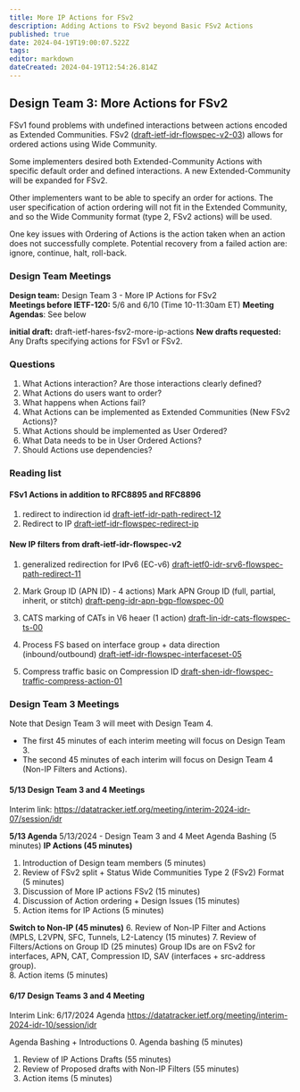 ```yaml
---
title: More IP Actions for FSv2 
description: Adding Actions to FSv2 beyond Basic FSv2 Actions 
published: true
date: 2024-04-19T19:00:07.522Z
tags: 
editor: markdown
dateCreated: 2024-04-19T12:54:26.814Z
---
```


## Design Team 3: More Actions for FSv2 

FSv1 found problems with undefined interactions between actions encoded as Extended Communities. 
FSv2 ([draft-ietf-idr-flowspec-v2-03](https://datatracker.ietf.org/doc/draft-ietf-idr-flowspec-v2/)) allows for ordered actions using Wide Community. 

Some implementers desired both Extended-Community Actions with specific default order and defined interactions. A new Extended-Community will be expanded for FSv2.   

Other implementers want to be able to specify an order for actions.  The user specification of action ordering will not fit in the Extended Community, and so the Wide Community format (type 2, FSv2 actions) will be used.  

One key issues with Ordering of Actions is the action taken when an action does not successfully complete.  Potential recovery from a failed action are: ignore, continue, halt, roll-back. 

### Design Team Meetings 
**Design team:** Design Team 3 - More IP Actions for FSv2   
**Meetings before IETF-120:** 5/6 and 6/10 (Time 10-11:30am ET) 
**Meeting Agendas**: See below 

**initial draft:**  draft-ietf-hares-fsv2-more-ip-actions 
**New drafts requested:** Any Drafts specifying actions for FSv1 or FSv2.  

### Questions 
1.  What Actions interaction?  Are those interactions clearly defined? 
2.  What Actions do users want to order? 
3.  What happens when Actions fail? 
4.  What Actions can be implemented as Extended Communities (New FSv2 Actions)? 
5.  What Actions should be implemented as User Ordered? 
6.  What Data needs to be in User Ordered Actions? 
7.  Should Actions use dependencies? 


### Reading list  
#### FSv1 Actions in addition to RFC8895 and RFC8896
1. redirect to indirection id 
[draft-ietf-idr-path-redirect-12](https://datatracker.ietf.org/doc/draft-ietf-idr-flowspec-path-redirect)
2. Redirect to IP 
[draft-ietf-idr-flowspec-redirect-ip](/group/idr/implementations/draft-ietf-idr-flowspec-redirect-ip)

#### New IP filters from draft-ietf-idr-flowspec-v2
 1. generalized redirection for IPv6 (EC-v6) 
 [draft-ietf0-idr-srv6-flowspec-path-redirect-11](https://datatracker.ietf.org/doc/html/draft-ietf0-idr-srv6-flowspec-path-redirect-11) 

2. Mark Group ID (APN ID)  - 4 actions) 
Mark APN Group ID (full, partial, inherit, or stitch) 
[draft-peng-idr-apn-bgp-flowspec-00](https://datatracker.ietf.org/doc/draft-peng-idr-apn-bgp-flowspec/) 

3. CATS marking of CATs in V6 heaer (1 action)
[draft-lin-idr-cats-flowspec-ts-00](https://datatracker.ietf.org/doc/draft-lin-idr-cats-flowspec-ts/) 

4. Process FS based on interface group + data direction (inbound/outbound)
[draft-ietf-idr-flowspec-interfaceset-05](https://datatracker.ietf.org/doc/draft-ietf-idr-flowspec-interfaceset/)

5. Compress traffic basic on Compression ID 
[draft-shen-idr-flowspec-traffic-compress-action-01](https://datatracker.ietf.org/doc/draft-shen-idr-flowspec-traffic-compress-action/)

### Design Team 3 Meetings 

Note that Design Team 3 will meet with Design Team 4.  
- The first 45 minutes of each interim meeting will focus on Design Team 3. 
- The second 45 minutes of each interim will focus on Design Team 4 (Non-IP Filters and Actions). 

#### 5/13 Design Team 3 and 4 Meetings 
Interim link: 
https://datatracker.ietf.org/meeting/interim-2024-idr-07/session/idr
 
**5/13 Agenda**
5/13/2024  - Design Team 3 and 4 Meet
 Agenda Bashing  (5 minutes)
**IP Actions (45 minutes)**
  1. Introduction of Design team members (5 minutes)
  2. Review of FSv2 split + Status Wide Communities Type 2 (FSv2) Format (5 minutes)
  3. Discussion of More IP actions FSv2 (15 minutes)
  4. Discussion of Action ordering + Design Issues (15 minutes)
  5. Action items for IP Actions (5 minutes) 

**Switch to Non-IP (45 minutes)**
  6. Review of Non-IP Filter and Actions (MPLS, L2VPN, SFC, Tunnels, L2-Latency (15 minutes) 
  7. Review of Filters/Actions on Group ID (25 minutes) 
       Group IDs are on FSv2 for interfaces, APN, CAT, Compression ID, SAV (interfaces + src-address group).  
  8. Action items (5 minutes) 

#### 6/17 Design Teams 3 and 4 Meeting 
Interim Link: 
6/17/2024 Agenda https://datatracker.ietf.org/meeting/interim-2024-idr-10/session/idr

Agenda Bashing + Introductions 
0. Agenda bashing (5 minutes) 
1. Review of IP Actions Drafts (55 minutes)
2. Review of Proposed drafts with Non-IP Filters (55 minutes)
3. Action items (5 minutes) 
